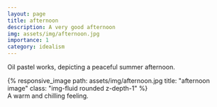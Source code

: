 ```yaml
---
layout: page
title: afternoon
description: A very good afternoon
img: assets/img/afternoon.jpg
importance: 1
category: idealism
---
```

Oil pastel works, depicting a peaceful summer afternoon. 
<div class="row">
    <div class="col-sm mt-3 mt-md-0">
        {% responsive_image path: assets/img/afternoon.jpg title: "afternoon image" class: "img-fluid rounded z-depth-1" %}
    </div>
</div>
<div class="caption">
    A warm and chilling feeling.
</div>

